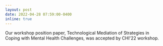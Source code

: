 ```yaml
---
layout: post
date: 2022-04-28 07:59:00-0400
inline: true
---
```


Our workshop position paper, Technological Mediation of Strategies in Coping with Mental Health Challenges, was accepted by CHI'22 workshop.
